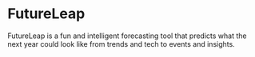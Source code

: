 # FutureLeap
FutureLeap is a fun and intelligent forecasting tool that predicts what the next year could look like from trends and tech to events and insights.
